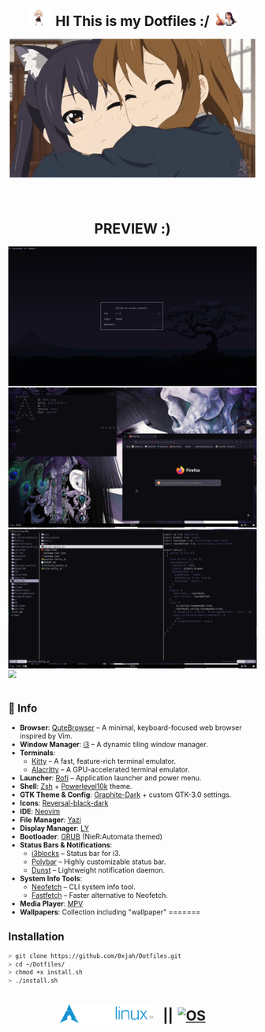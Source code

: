 <h1 align="center">
      <img src="preview/shigure-ui-dance.gif" width="50">
    HI This is my Dotfiles :/
      <img src="preview/nagatoro-laughing.gif" width="50">
  </h1>
<p align="center">
  <img align="center" src="preview/hugs.gif" alt="GIF" />
  
</p>
  <br>
  <br>
  <h1 align="center">PREVIEW :)</h1>
  <img src="preview/first">
  <img src="preview/second">
  <img src="preview/third">
  <img src='preview/preview.png'>
 <br>
  <br>

## 🔗 Info

- **Browser**: [QuteBrowser](https://qutebrowser.org/) – A minimal, keyboard-focused web browser inspired by Vim.
- **Window Manager**: [i3](https://i3wm.org) – A dynamic tiling window manager.
- **Terminals**: 
  - [Kitty](https://sw.kovidgoyal.net/kitty/) – A fast, feature-rich terminal emulator.
  - [Alacritty](https://github.com/alacritty/alacritty) – A GPU-accelerated terminal emulator.
- **Launcher**: [Rofi](https://github.com/DaveDavenport/rofi) – Application launcher and power menu.
- **Shell**: [Zsh](https://www.zsh.org) + [Powerlevel10k](https://github.com/romkatv/powerlevel10k) theme.
- **GTK Theme & Config**: [Graphite-Dark](https://github.com/vinceliuice/Graphite-gtk-theme) + custom GTK-3.0 settings.
- **Icons**: [Reversal-black-dark](https://github.com/yeyushengfan258/Reversal-icon-them)
- **IDE**: [Neovim](https://neovim.io)
- **File Manager**: [Yazi](https://yazi-rs.github.io/)
- **Display Manager**: [LY](https://github.com/fairyglade/ly)
- **Bootloader**: [GRUB](https://www.gnu.org/software/grub/) (NieR:Automata themed)
- **Status Bars & Notifications**:
  - [i3blocks](https://github.com/vivien/i3blocks) – Status bar for i3.
  - [Polybar](https://github.com/polybar/polybar) – Highly customizable status bar.
  - [Dunst](https://dunst-project.org/) – Lightweight notification daemon.
- **System Info Tools**:
  - [Neofetch](https://github.com/dylanaraps/neofetch) – CLI system info tool.
  - [Fastfetch](https://github.com/LinusDierheimer/fastfetch) – Faster alternative to Neofetch.
- **Media Player**: [MPV](https://mpv.io/)
- **Wallpapers**: Collection including "wallpaper"
=======
## Installation
```bash
> git clone https://github.com/0xjah/Dotfiles.git
> cd ~/Dotfiles/
> chmod +x install.sh
> ./install.sh
```
<h1 align="center" style="display: flex; justify-content: center; align-items: center;">
  <a href="https://archlinux.org/" target="_blank">
    <img alt="Logo" title="Logo" src="/preview/logo.png" style="margin-right: 10px;" />
  </a>
  <span style="margin: 0 10px;">||</span>
  <a href="https://i3wm.org/" target="_blank">
    <img src="https://img.shields.io/static/v1?label=ARCH&message=I3&color=7393B3&labelColor=black" alt="OS" />
  </a>
</h1>
